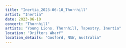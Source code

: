 ```yaml
---
title: "Inertia_2023-06-10_Thornhill"
artist: "Inertia"
date: 2023-06-10
concert: "Thornhill"
artists: "Young Lions, Thornhill, Tapestry, Inertia"
location: "Drifters Wharf"
location_details: "Gosford, NSW, Australia"
---
```

